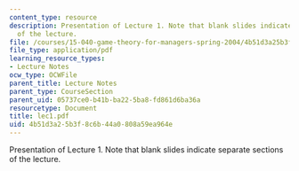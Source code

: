 ```yaml
---
content_type: resource
description: Presentation of Lecture 1. Note that blank slides indicate separate sections
  of the lecture.
file: /courses/15-040-game-theory-for-managers-spring-2004/4b51d3a25b3f8c6b44a0808a59ea964e_lec1.pdf
file_type: application/pdf
learning_resource_types:
- Lecture Notes
ocw_type: OCWFile
parent_title: Lecture Notes
parent_type: CourseSection
parent_uid: 05737ce0-b41b-ba22-5ba8-fd861d6ba36a
resourcetype: Document
title: lec1.pdf
uid: 4b51d3a2-5b3f-8c6b-44a0-808a59ea964e
---
```

Presentation of Lecture 1. Note that blank slides indicate separate sections of the lecture.

